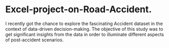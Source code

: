 # Excel-project-on-Road-Accident.
I recently got the chance to explore the fascinating Accident dataset in the context of data-driven decision-making. The objective of this study was to get significant insights from the data in order to illuminate different aspects of post-accident scenarios.

